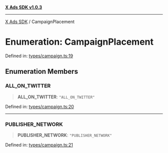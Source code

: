 [**X Ads SDK v1.0.3**](../README.md)

***

[X Ads SDK](../globals.md) / CampaignPlacement

# Enumeration: CampaignPlacement

Defined in: [types/campaign.ts:19](https://github.com/kage1020/x-ads-sdk/blob/main/src/types/campaign.ts#L19)

## Enumeration Members

### ALL\_ON\_TWITTER

> **ALL\_ON\_TWITTER**: `"ALL_ON_TWITTER"`

Defined in: [types/campaign.ts:20](https://github.com/kage1020/x-ads-sdk/blob/main/src/types/campaign.ts#L20)

***

### PUBLISHER\_NETWORK

> **PUBLISHER\_NETWORK**: `"PUBLISHER_NETWORK"`

Defined in: [types/campaign.ts:21](https://github.com/kage1020/x-ads-sdk/blob/main/src/types/campaign.ts#L21)
